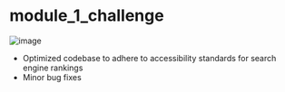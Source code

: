 # module_1_challenge

![image](https://user-images.githubusercontent.com/102529279/174457813-7aba3a2b-fa44-4119-9e18-cb341910720c.png)

* Optimized codebase to adhere to accessibility standards for search engine rankings
* Minor bug fixes

